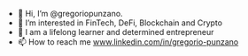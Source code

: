 - 👋 Hi, I’m @gregoriopunzano.
- 👀 I’m interested in FinTech, DeFi, Blockchain and Crypto
- 🌱 I am a lifelong learner and determined entrepreneur
- 📫 How to reach me www.linkedin.com/in/gregorio-punzano

<!---
gregoriopunzano/gregoriopunzano is a ✨ special ✨ repository because its `README.md` (this file) appears on your GitHub profile.
You can click the Preview link to take a look at your changes.
--->
